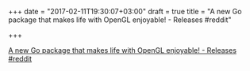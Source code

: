 +++
date = "2017-02-11T19:30:07+03:00"
draft = true
title = "A new Go package that makes life with OpenGL enjoyable! - Releases  #reddit"

+++

<p><a href="https://t.co/KuK5AcrEef">A new Go package that makes life with OpenGL enjoyable! - Releases  #reddit</a></p>
